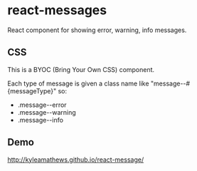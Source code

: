 react-messages
=======================

React component for showing error, warning, info messages.

## CSS
This is a BYOC (Bring Your Own CSS) component.

Each type of message is given a class name like "message--#{messageType}"
so:

* .message--error
* .message--warning
* .message--info

## Demo
http://kyleamathews.github.io/react-message/
